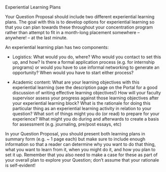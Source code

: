 Experiential Learning Plans

Your Question Proposal should include two different experiential learning plans. The goal with this is to develop options for experiential learning so that you can plan towards these throughout your concentration program rather than attempt to fit in a month-long placement somewhere – anywhere! – at the last minute.



An experiential learning plan has two components:

* Logistics: What would you do, where? Who would you contact to set this up, and how? Is there a formal application process \(e.g. for internship programs\) or would you have to use informal networking to generate an opportunity? When would you have to start either process?

* Academic content: What are your learning objectives with this experiential learning \(see the description page on the Portal for a good discussion of writing effective learning objectives!\) How will your faculty supervisor assess your progress against those learning objectives after your experiential learning block? What is the rationale for doing this particular thing as an experiential learning activity in relation to your question? What sort of things might you do \(or read\) to prepare for your experience? What might you do during and afterwards to create a basis for assessment \(e.g. journaling, pre/post essays, etc\)



In your Question Proposal, you should present both learning plans in summary form \(e.g. ~ 1 page each\) but make sure to include enough information so that a reader can determine why you want to do that thing, what you want to learn from it, when you might do it, and how you plan to set it up. Remember that you also need to make a case for these as part of your overall plan to explore your Question; don’t assume that your rationale is self-evident!

